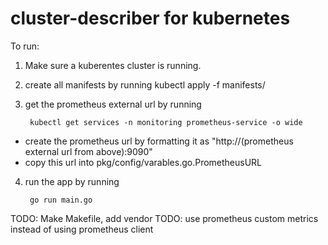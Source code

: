 # cluster-describer for kubernetes

To run:

1. Make sure a kuberentes cluster is running.
2. create all manifests by running 
    kubectl apply -f manifests/
3. get the prometheus external url by running

		kubectl get services -n monitoring prometheus-service -o wide
- create the prometheus url by formatting it as "http://(prometheus external url from above):9090"
- copy this url into pkg/config/varables.go.PrometheusURL
4. run the app by running

		go run main.go

TODO: Make Makefile, add vendor
TODO: use prometheus custom metrics instead of using prometheus client
